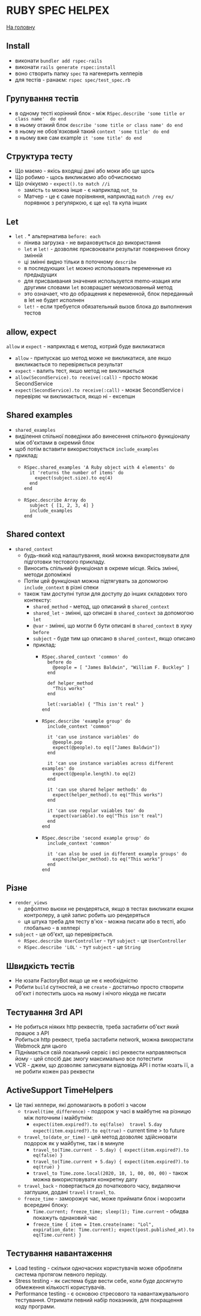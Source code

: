 # RUBY SPEC HELPEX
[На головну](../../README.md)

## Install
* виконати `bundler add rspec-rails`
* виконати `rails generate rspec:install`
* воно створить папку `spec` та нагенерить хелперів
* для тестів - ранаєм: `rspec spec/test_spec.rb`

## Групування тестів
* в одному тесті корінний блок - між `RSpec.describe 'some title or class name'  do end`
* в ньому отакий блок `describe 'some title or class name' do end`
* в ньому не обов'язковий такий `context 'some title' do end`
* в ньому вже сам example `it 'some title' do end`

## Структура тесту
* Що маємо - якісь входящі дані або моки або ще щось
* Що робимо - щось викликаємо або обчислюємо
* Що очікуємо - `expect().to match //i`
  * замість `to` можна інше - є наприклад `not_to`
  * Матчер - це є саме порівняння, наприклад `match /reg ex/` порявнює з регуляркою, є ще `eql` та купа інших

## Let
* `let`
.  * альтернатива `before: each`
  * лінива загрузка - не вираховується до використання
  * `let` и `let!` - дозволяє присвоювати результат повернення блоку змінній
  * ці змінні видно тільки в поточному `describe`
  * в последующих `let` можно использовать переменные из предыдущих
  * для присваивания значения используется memo-изация или другими словами `let` возвращает мемоизованный метод
  * это означает, что до обращения к переменной, блок переданный в let не будет исполнен
  * `let!` - если требуется обязательный вызов блока до выполнения тестов

## allow, expect
`allow` и `expect` - наприклад є метод, котрий буде викликатися
  * `allow` - припускає шо метод може не викликатися, але якшо викликається то перевіряється результат
  * `expect` - валить тест, якшо метод не викликається
  * `allow(SecondService).to receive(:call)` - просто мокає SecondService
  * `expect(SecondService).to receive(:call)` - мокає SecondService і перевіряє чи викликається, якщо ні - ексепшн

## Shared examples
* `shared_examples`
* виділення спільної поведінки  або винесення спільного функціоналу між об'єктами в окремий блок
* щоб потім вставити використовується `include_examples`
* приклад:
  *     RSpec.shared_examples 'A Ruby object with 4 elements' do
          it 'returns the number of items' do
            expect(subject.size).to eq(4)
          end
        end
  *     RSpec.describe Array do
          subject { [1, 2, 3, 4] }
          include_examples
        end

## Shared context
* `shared_context`
  * будь-який код налаштування, який можна використовувати для підготовки тестового прикладу.
  * Виносить спільний функціонал в окреме місце. Якісь змінні, методи допоміжні
  * Потім цей функціонал можна підтягувать за допомогою `include_context` в різні спеки
  * також там доступні тулзи для доступу до інших складових того контексту:
    * `shared_method` - метод, що описаний в `shared_context`
    * `shared_let` - змінні, що описані в `shared_context` за допомогою `let`
    * `@var` - змінні, що могли б бути описані в `shared_context` в хуку `before`
    * `subject` - буде тим що описано в `shared_context`, якщо описано
    * приклад:
      *     RSpec.shared_context 'common' do 
              before do
                @people = [ "James Baldwin", "William F. Buckley" ]
              end

              def helper_method
                "This works"
              end

              let(:variable) { "This isn't real" }
            end
      *     RSpec.describe 'example group' do
              include_context 'common'

              it 'can use instance variables' do
                @people.pop
                expect(@people).to eq(["James Baldwin"])
              end

              it 'can use instance variables across different examples' do 
                expect(@people.length).to eq(2)
              end

              it 'can use shared helper methods' do 
                expect(helper_method).to eq("This works")
              end

              it 'can use regular vaiables too' do
                expect(variable).to eq("This isn't real") 
              end 
            end
      *     RSpec.describe 'second example group' do
              include_context 'common'

              it 'can also be used in different example groups' do
                expect(helper_method).to eq("This works")
              end
            end

## Різне
* `render_views`
  * дефолтно вьюхи не рендеряться, якщо в тестах викликати екшни контролеру, а цей запис робить шо рендеряться
  * ця штука треба для тесту в'юх - можна писати або в тесті, або глобально - в хелпері
* `subject` - це об'єкт, що перевіряється.
  * `RSpec.describe UserController` - тут `subject` - це `UserController`
  * `RSpec.describe 'LOL'` - тут `subject` - це `String`

## Швидкість тестів
* Не юзати FactoryBot якщо це не є необхідністю
* Робити `build` сутностей, а не `create` - достатньо просто створити об'єкт і потестить шось на ньому і нічого нікуда не писати

## Тестування 3rd API
* Не робиться ніяких http реквестів, треба застабити об'єкт який працює з API
* Робиться http реквест, треба застабити network, можна використати Webmock для цього
* Піднімається свій локальний сервіс і всі реквести направляються йому - цей спосіб дає змогу максимально все потестити
* VCR - джем, що дозволяє записувати відповідь API і потім юзать її, а не робити кожен раз реквести

## ActiveSupport TimeHelpers
* Це такі хелпери, які допомагають в роботі з часом
  * `travel(time_difference)` - подорож у часі в майбутнє на різницю між поточним і майбутнім:
    * `expect(item.expired?).to eq(false)  travel 5.day  expect(item.expired?).to eq(true)` - current time > to future
  * `travel_to(date_or_time)` - цей метод дозволяє здійснювати подорож як у майбутнє, так і в минуле
    * `travel_to(Time.current - 5.day) { expect(item.expired?).to eq(false) }`
    * `travel_to(Time.current + 5.day) { expect(item.expired?).to eq(true) }`
    * `travel_to Time.zone.local(2020, 10, 1, 00, 00, 00)` - також можна використовувати конкретну дату
  * `travel_back` - повертається до початкового часу, видаляючи заглушки, додані `travel` і `travel_to`.
  * `freeze_time` - заморожує час, може приймати блок і морозити всередині блоку:
    * `Time.current; freeze_time; sleep(1); Time.current` - обидва покажуть однаковий час
    * `freeze_time { item = Item.create(name: "Lol", expiration_date: Time.current); expect(post.published_at).to eq(Time.current) }`

## Тестування навантаження
* Load testing - скільки одночасних користувачів може обробляти система протягом певного періоду.
* Stress testing - як система буде вести себе, коли буде досягнуто обмеження кількості користувачів.
* Performance testing - є основою стресового та навантажувального тестування. Отримати певний набір показників, для покращення коду програми.

